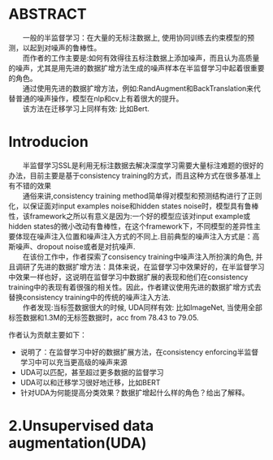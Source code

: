 # ABSTRACT
&emsp;&emsp;一般的半监督学习：在大量的无标注数据上, 使用协同训练去约束模型的预测，以起到对噪声的鲁棒性。  
&emsp;&emsp;而作者的工作主要是:如何有效得往五标注数据上添加噪声，而且认为高质量的噪声，尤其是用先进的数据扩增方法生成的噪声样本在半监督学习中起着很重要的角色。  
&emsp;&emsp;通过使用先进的数据扩增方法，例如:RandAugment和BackTranslation来代替普通的噪声操作，模型在nlp和cv上有着很大的提升。  
&emsp;&emsp;该方法在迁移学习上同样有效: 比如Bert.

# Introducion
&emsp;&emsp;半监督学习SSL是利用无标注数据去解决深度学习需要大量标注难题的很好的办法，目前主要是基于consistency training的方式，而且这种方式在很多基准上有不错的效果  
&emsp;&emsp;通俗来讲,consistency training method简单得对模型和预测结构进行了正则化，以保证面对input examples noise和hidden states noise时，模型具有鲁棒性，该framework之所以有意义是因为:一个好的模型应该对input example或hidden states的微小改动有鲁棒性，在这个framework下，不同模型的差异性主要体现在噪声注入位置和噪声注入方式的不同上.目前典型的噪声注入方式是：高斯噪声、dropout noise或者是对抗噪声.  
&emsp;&emsp;在该份工作中，作者探索了consisency training中噪声注入所扮演的角色, 并且调研了先进的数据扩增方法：具体来说，在监督学习中效果好的，在半监督学习中效果一样也好，这说明在监督学习中数据扩展的表现和他们在consistency training中的表现有着很强的相关性。因此，作者建议使用先进的数据扩增方式去替换consistency training中的传统的噪声注入方法.  
&emsp;&emsp;作者发现:当标签数据很大的时候, UDA同样有效: 比如ImageNet, 当使用全部标签数据和1.3M的无标签数据时，acc from 78.43 to 79.05.

作者认为贡献主要如下：  
- 说明了：在监督学习中好的数据扩展方法，在consistency enforcing半监督学习中可以充当更高级的噪声来源  
- UDA可以匹配，甚至超过更多数据的监督学习  
- UDA可以和迁移学习很好地迁移，比如BERT  
- 针对UDA为何能提高分类效果？数据扩增起什么样的角色？给出了解释。

# 2.Unsupervised data augmentation(UDA)  
